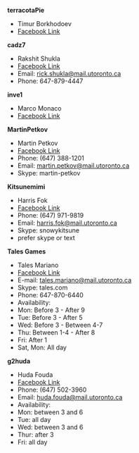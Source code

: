 
**terracotaPie**
* Timur Borkhodoev
* [Facebook Link](https://www.facebook.com/terracotaPiePie)

**cadz7**
* Rakshit Shukla  
* [Facebook Link](https://www.facebook.com/rick.shukla)  
* Email: rick.shukla@mail.utoronto.ca  
* Phone: 647-879-4447  

**inve1**
* Marco Monaco
* [Facebook Link](https://www.facebook.com/inventore1)

**MartinPetkov**
* Martin Petkov
* [Facebook Link](https://www.facebook.com/martin.p.petkov)
* Phone: (647) 388-1201
* Email: martin.petkov@mail.utoronto.ca
* Skype: martin-petkov

**Kitsunemimi**
* Harris Fok
* [Facebook Link](https://www.facebook.com/KarumiHakuhyou)
* Phone: (647) 971-9819
* Email: harris.fok@mail.utoronto.ca
* Skype: snowykitsune
* prefer skype or text

**Tales Games**
* Tales Mariano
* [Facebook Link](https://www.facebook.com/tales.mariano.7)
* E-mail: tales.mariano@mail.utoronto.ca
* Skype: tales.com
* Phone: 647-870-6440	
* Availability:
 * Mon: Before 3 - After 9
 * Tue: Before 3 - After 5
 * Wed: Before 3 - Between 4-7
 * Thu: Between 1-4 - After 8
 * Fri: After 1
 * Sat, Mon: All day

**g2huda**
* Huda Fouda
* [Facebook Link](https://www.facebook.com/huda.fouda)
* Phone: (647) 502-3960
* Email: huda.fouda@mail.utoronto.ca
* Availability:
 * Mon: between 3 and 6
 * Tue: all day
 * Wed: between 3 and 6
 * Thur: after 3
 * Fri: all day
